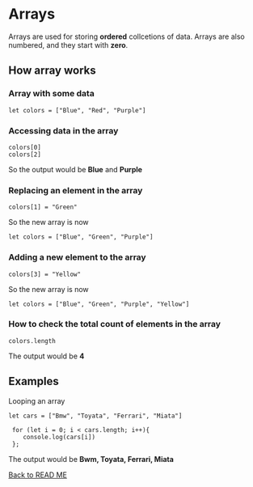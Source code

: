 # Arrays
Arrays are used for storing **ordered** collcetions of data.
Arrays are also numbered, and they start with **zero**.

## How array works
### Array with some data

```
let colors = ["Blue", "Red", "Purple"]
```

### Accessing data in the array

```
colors[0]
colors[2]
```

So the output would be **Blue** and **Purple**

### Replacing an element in the array

```
colors[1] = "Green"
```

So the new array is now

```
let colors = ["Blue", "Green", "Purple"]
```

### Adding a new element to the array

```
colors[3] = "Yellow"
```

So the new array is now

```
let colors = ["Blue", "Green", "Purple", "Yellow"]
```

### How to check the total count of elements in the array

```
colors.length
```

The output would be **4**

## Examples
Looping an array

```
let cars = ["Bmw", "Toyata", "Ferrari", "Miata"]
 
 for (let i = 0; i < cars.length; i++){
    console.log(cars[i])
 };
 ```
 
 The output would be **Bwm, Toyata, Ferrari, Miata**

 [Back to READ ME](README.md)